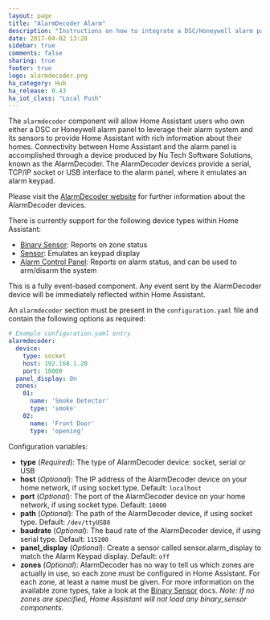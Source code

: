 ```yaml
---
layout: page
title: "AlarmDecoder Alarm"
description: "Instructions on how to integrate a DSC/Honeywell alarm panel with Home Assistant using an AlarmDecoder device."
date: 2017-04-02 13:28
sidebar: true
comments: false
sharing: true
footer: true
logo: alarmdecoder.png
ha_category: Hub
ha_release: 0.43
ha_iot_class: "Local Push"
---
```


The `alarmdecoder` component will allow Home Assistant users who own either a DSC or Honeywell alarm panel to leverage their alarm system and its sensors to provide Home Assistant with rich information about their homes. Connectivity between Home Assistant and the alarm panel is accomplished through a device produced by Nu Tech Software Solutions, known as the AlarmDecoder. The AlarmDecoder devices provide a serial, TCP/IP socket or USB interface to the alarm panel, where it emulates an alarm keypad. 

Please visit the [AlarmDecoder website](https://www.alarmdecoder.com/) for further information about the AlarmDecoder devices.

There is currently support for the following device types within Home Assistant:

- [Binary Sensor](/components/binary_sensor.alarmdecoder/): Reports on zone status
- [Sensor](/components/sensor.alarmdecoder/): Emulates an keypad display
- [Alarm Control Panel](/components/alarm_control_panel.alarmdecoder/): Reports on alarm status, and can be used to arm/disarm the system

This is a fully event-based component. Any event sent by the AlarmDecoder device will be immediately reflected within Home Assistant.

An `alarmdecoder` section must be present in the `configuration.yaml` file and contain the following options as required:

```yaml
# Example configuration.yaml entry
alarmdecoder:
  device:
    type: socket
    host: 192.168.1.20
    port: 10000
  panel_display: On
  zones:
    01:
      name: 'Smoke Detector'
      type: 'smoke'
    02:
      name: 'Front Door'
      type: 'opening'
```

Configuration variables:

- **type** (*Required*): The type of AlarmDecoder device: socket, serial or USB
- **host** (*Optional*): The IP address of the AlarmDecoder device on your home network, if using socket type. Default: `localhost`
- **port** (*Optional*): The port of the AlarmDecoder device on your home network, if using socket type. Default: `10000`
- **path** (*Optional*): The path of the AlarmDecoder device, if using socket type. Default: `/dev/ttyUSB0`
- **baudrate** (*Optional*): The baud rate of the AlarmDecoder device, if using serial type. Default: `115200`
- **panel_display** (*Optional*): Create a sensor called sensor.alarm_display to match the Alarm Keypad display. Default: `off`
- **zones** (*Optional*): AlarmDecoder has no way to tell us which zones are actually in use, so each zone must be configured in Home Assistant. For each zone, at least a name must be given. For more information on the available zone types, take a look at the [Binary Sensor](/components/binary_sensor.alarmdecoder/) docs. *Note: If no zones are specified, Home Assistant will not load any binary_sensor components.*
